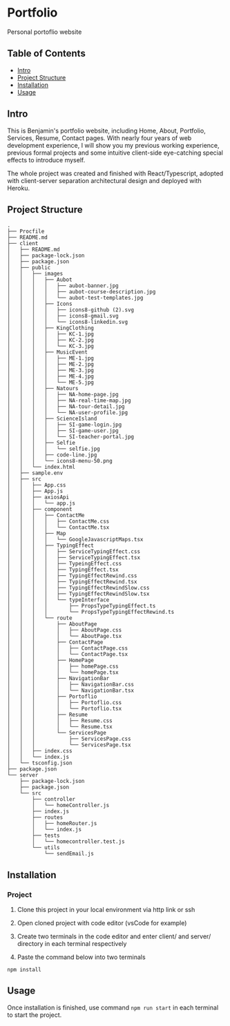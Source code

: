 # Portfolio
Personal portoflio website

## Table of Contents

- [Intro](#Intro)
- [Project Structure](#project-structure)
- [Installation](#installation)
- [Usage](#usage)
  
## Intro
This is Benjamin's portfolio website, including Home, About, Portfolio, Services, Resume, Contact pages. With nearly four years of web development experience, I will show you my previous working experience, previous formal projects and some intuitive client-side eye-catching special effects to introduce myself.

The whole project was created and finished with React/Typescript, adopted with client-server separation architectural design and deployed with Heroku.

## Project Structure
```
.
├── Procfile
├── README.md
├── client
│   ├── README.md
│   ├── package-lock.json
│   ├── package.json
│   ├── public
│   │   ├── images
│   │   │   ├── Aubot
│   │   │   │   ├── aubot-banner.jpg
│   │   │   │   ├── aubot-course-description.jpg
│   │   │   │   └── aubot-test-templates.jpg
│   │   │   ├── Icons
│   │   │   │   ├── icons8-github (2).svg
│   │   │   │   ├── icons8-gmail.svg
│   │   │   │   └── icons8-linkedin.svg
│   │   │   ├── KingClothing
│   │   │   │   ├── KC-1.jpg
│   │   │   │   ├── KC-2.jpg
│   │   │   │   └── KC-3.jpg
│   │   │   ├── MusicEvent
│   │   │   │   ├── ME-1.jpg
│   │   │   │   ├── ME-2.jpg
│   │   │   │   ├── ME-3.jpg
│   │   │   │   ├── ME-4.jpg
│   │   │   │   └── ME-5.jpg
│   │   │   ├── Natours
│   │   │   │   ├── NA-home-page.jpg
│   │   │   │   ├── NA-real-time-map.jpg
│   │   │   │   ├── NA-tour-detail.jpg
│   │   │   │   └── NA-user-profile.jpg
│   │   │   ├── ScienceIsland
│   │   │   │   ├── SI-game-login.jpg
│   │   │   │   ├── SI-game-user.jpg
│   │   │   │   └── SI-teacher-portal.jpg
│   │   │   ├── Selfie
│   │   │   │   └── selfie.jpg
│   │   │   ├── code-line.jpg
│   │   │   └── icons8-menu-50.png
│   │   └── index.html
│   ├── sample.env
│   ├── src
│   │   ├── App.css
│   │   ├── App.js
│   │   ├── axiosApi
│   │   │   └── app.js
│   │   ├── component
│   │   │   ├── ContactMe
│   │   │   │   ├── ContactMe.css
│   │   │   │   └── ContactMe.tsx
│   │   │   ├── Map
│   │   │   │   └── GoogleJavascriptMaps.tsx
│   │   │   ├── TypingEffect
│   │   │   │   ├── ServiceTypingEffect.css
│   │   │   │   ├── ServiceTypingEffect.tsx
│   │   │   │   ├── TypeingEffect.css
│   │   │   │   ├── TypingEffect.tsx
│   │   │   │   ├── TypingEffectRewind.css
│   │   │   │   ├── TypingEffectRewind.tsx
│   │   │   │   ├── TypingEffectRewindSlow.css
│   │   │   │   ├── TypingEffectRewindSlow.tsx
│   │   │   │   └── typeInterface
│   │   │   │       ├── PropsTypeTypingEffect.ts
│   │   │   │       └── PropsTypeTypingEffectRewind.ts
│   │   │   └── route
│   │   │       ├── AboutPage
│   │   │       │   ├── AboutPage.css
│   │   │       │   └── AboutPage.tsx
│   │   │       ├── ContactPage
│   │   │       │   ├── ContactPage.css
│   │   │       │   └── ContactPage.tsx
│   │   │       ├── HomePage
│   │   │       │   ├── homePage.css
│   │   │       │   └── homePage.tsx
│   │   │       ├── NavigationBar
│   │   │       │   ├── NavigationBar.css
│   │   │       │   └── NavigationBar.tsx
│   │   │       ├── Portoflio
│   │   │       │   ├── Portoflio.css
│   │   │       │   └── Portoflio.tsx
│   │   │       ├── Resume
│   │   │       │   ├── Resume.css
│   │   │       │   └── Resume.tsx
│   │   │       └── ServicesPage
│   │   │           ├── ServicesPage.css
│   │   │           └── ServicesPage.tsx
│   │   ├── index.css
│   │   └── index.js
│   └── tsconfig.json
├── package.json
└── server
    ├── package-lock.json
    ├── package.json
    └── src
        ├── controller
        │   └── homeController.js
        ├── index.js
        ├── routes
        │   ├── homeRouter.js
        │   └── index.js
        ├── tests
        │   └── homecontroller.test.js
        └── utils
            └── sendEmail.js

```
## Installation

### Project
1. Clone this project in your local environment via http link or ssh
   
2. Open cloned project with code editor (vsCode for example)

3. Create two terminals in the code editor and enter client/ and server/ directory in each terminal respectively

4. Paste the command below into two terminals 
```
npm install
```

## Usage

Once installation is finished, use command ```npm run start``` in each terminal to start the project.
